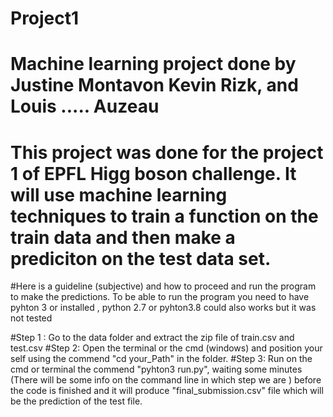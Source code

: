 # Project1
# Machine learning project done by Justine Montavon Kevin Rizk, and Louis ..... Auzeau
# This project was done for the project 1 of EPFL Higg boson challenge. It will use machine learning techniques to train a function on the train data and then make a prediciton on the test data set.

#Here is a guideline (subjective) and how to proceed and run the program to make the predictions. To be able to run the program you need to have pyhton 3 or  installed , python 2.7 or pyhton3.8 could also works but it was not tested

#Step 1 : Go to the data folder and extract the zip file of train.csv and test.csv
#Step 2: Open the terminal or the cmd (windows) and position your self using the commend "cd your_Path" in the folder.
#Step 3: Run on the cmd or terminal the commend "pyhton3 run.py", waiting some minutes (There will be some info on the command line in which step we are ) before the code is finished and it will produce "final_submission.csv" file which will be the prediction of the test file.



